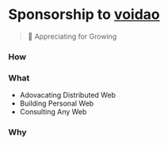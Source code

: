 # Sponsorship to [voidao](https://github.com/voidao)

> :whale: Appreciating for Growing


### How

### What

* Adovacating Distributed Web
* Building Personal Web
* Consulting Any Web

### Why
